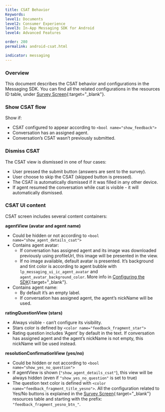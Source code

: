 ```yaml
---
title: CSAT Behavior
Keywords:
level1: Documents
level2: Consumer Experience
level3: In-App Messaging SDK for Android
level4: Advanced Features

order: 280
permalink: android-csat.html

indicator: messaging
---
```


### Overview

This document describes the CSAT behavior and configurations in the Messaging SDK.
You can find all the related configurations in the resources ID table, under [Survey Screen](android-attributes.html){:target="_blank"}.

### Show CSAT flow

Show if:

- CSAT configured to appear according to ```<bool name="show_feedback">```
- Conversation has an assigned agent.
- Conversation’s CSAT wasn’t previously submitted.

### Dismiss CSAT

The CSAT view is dismissed in one of four cases: 

- User pressed the submit button (answers are sent to the survey).
- User choose to skip the CSAT (skipped button is pressed).
- The CSAT is automatically dismissed if it was filled in any other device.
- If agent resumed the conversation while csat is visible - it will automatically dismissed.

### CSAT UI content

CSAT screen includes several content containers:

**agentView (avatar and agent name)**

- Could be hidden or not according to ```<bool name="show_agent_details_csat">```
- Contains agent avatar:
  - If conversation has assigned agent and its image was downloaded previously using profileUrl, this image will be presented in the view.
  - If no image available, default avatar is presented. It’s background and tint color is according to agent bubble with``` lp_messaging_ui_ic_agent_avatar``` and ```agent_avatar_background_color```. More info in [Configuring the SDK](/android-configuring-sdk.html){:target="_blank"}.
- Contains agent name:
  - By default it’s an empty label.
  - If conversation has assigned agent, the agent’s nickName will be used.

**ratingQuestionView (stars)**

- Always visible - can’t configure its visibility. 
- Stars color is defined by ```<color name="feedback_fragment_star"> ```
- Rating question includes ‘Agent’ by default in the text. If conversation has assigned agent and the agent’s nickName is not empty, this nickName will be used instead.

**resolutionConfirmationView (yes/no)**

- Could be hidden or not according to ```<bool name="show_yes_no_question">```
- If agentView is shown (```"show_agent_details_csat"```), this view will be always hidden (even if ```"show_yes_no_question"``` is set to true)
- The question text color is defined with ```<color name="feedback_fragment_title_yesno">```. All the configuration related to Yes/No buttons is explained in the [Survey Screen](android-attributes.html){:target="_blank"} resources table and starting with the prefix: ```"feedback_fragment_yesno_btn_"```.